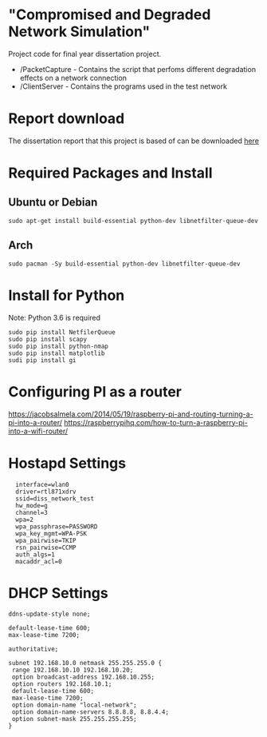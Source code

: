 # "Compromised and Degraded Network Simulation"
Project code for final year dissertation project. 

  - /PacketCapture - Contains the script that perfoms different degradation effects on a network connection
  - /ClientServer - Contains the programs used in the test network

# Report download
The dissertation report that this project is based of can be downloaded [here](https://github.com/AidanFray/Dissertation_Report/releases)

# Required Packages and Install

## Ubuntu or Debian

  ```sudo apt-get install build-essential python-dev libnetfilter-queue-dev```
  
## Arch

  ```sudo pacman -Sy build-essential python-dev libnetfilter-queue-dev ```
  
# Install for Python

Note: Python 3.6 is required

  ```
  sudo pip install NetfilerQueue
  sudo pip install scapy
  sudo pip install python-nmap
  sudo pip install matplotlib
  sudi pip install gi
  ```

# Configuring PI as a router
https://jacobsalmela.com/2014/05/19/raspberry-pi-and-routing-turning-a-pi-into-a-router/
https://raspberrypihq.com/how-to-turn-a-raspberry-pi-into-a-wifi-router/


# Hostapd Settings
```
  interface=wlan0
  driver=rtl871xdrv
  ssid=diss_network_test
  hw_mode=g
  channel=3
  wpa=2
  wpa_passphrase=PASSWORD
  wpa_key_mgmt=WPA-PSK
  wpa_pairwise=TKIP
  rsn_pairwise=CCMP
  auth_algs=1
  macaddr_acl=0
````
# DHCP Settings
```
ddns-update-style none;

default-lease-time 600;
max-lease-time 7200;

authoritative;

subnet 192.168.10.0 netmask 255.255.255.0 {
 range 192.168.10.10 192.168.10.20;
 option broadcast-address 192.168.10.255;
 option routers 192.168.10.1;
 default-lease-time 600;
 max-lease-time 7200;
 option domain-name "local-network";
 option domain-name-servers 8.8.8.8, 8.8.4.4;
 option subnet-mask 255.255.255.255;
}
```

